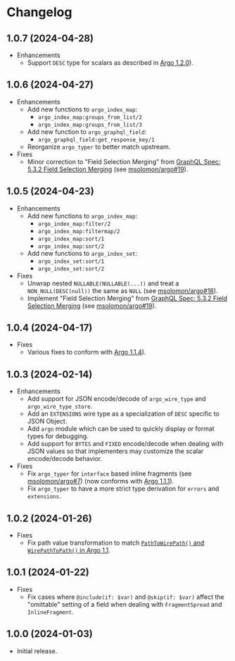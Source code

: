 # Changelog

## 1.0.7 (2024-04-28)

* Enhancements
  * Support `DESC` type for scalars as described in [Argo 1.2.0](https://msolomon.github.io/argo/versions/1.2/spec#sec-v1-2-0)).

## 1.0.6 (2024-04-27)

* Enhancements
  * Add new functions to `argo_index_map`:
    * `argo_index_map:groups_from_list/2`
    * `argo_index_map:groups_from_list/3`
  * Add new function to `argo_graphql_field`:
    * `argo_graphql_field:get_response_key/1`
  * Reorganize `argo_typer` to better match upstream.
* Fixes
  * Minor correction to "Field Selection Merging" from [GraphQL Spec: 5.3.2 Field Selection Merging](https://spec.graphql.org/draft/#sec-Field-Selection-Merging) (see [msolomon/argo#19](https://github.com/msolomon/argo/pull/19)).

## 1.0.5 (2024-04-23)

* Enhancements
  * Add new functions to `argo_index_map`:
    * `argo_index_map:filter/2`
    * `argo_index_map:filtermap/2`
    * `argo_index_map:sort/1`
    * `argo_index_map:sort/2`
  * Add new functions to `argo_index_set`:
    * `argo_index_set:sort/1`
    * `argo_index_set:sort/2`
* Fixes
  * Unwrap nested `NULLABLE(NULLABLE(...))` and treat a `NON_NULL(DESC(null))` the same as `NULL` (see [msolomon/argo#18](https://github.com/msolomon/argo/issues/18)).
  * Implement "Field Selection Merging" from [GraphQL Spec: 5.3.2 Field Selection Merging](https://spec.graphql.org/draft/#sec-Field-Selection-Merging) (see [msolomon/argo#19](https://github.com/msolomon/argo/pull/19)).

## 1.0.4 (2024-04-17)

* Fixes
  * Various fixes to conform with [Argo 1.1.4](https://msolomon.github.io/argo/versions/1.1/spec#sec-v1-1-4)).

## 1.0.3 (2024-02-14)

* Enhancements
  * Add support for JSON encode/decode of `argo_wire_type` and `argo_wire_type_store`.
  * Add an `EXTENSIONS` wire type as a specialization of `DESC` specific to JSON Object.
  * Add `argo` module which can be used to quickly display or format types for debugging.
  * Add support for `BYTES` and `FIXED` encode/decode when dealing with JSON values so that implementers may customize the scalar encode/decode behavior.
* Fixes
  * Fix `argo_typer` for `interface` based inline fragments (see [msolomon/argo#7](https://github.com/msolomon/argo/issues/7)) (now conforms with [Argo 1.1.1](https://msolomon.github.io/argo/versions/1.1/spec#sec-v1-1-1)).
  * Fix `argo_typer` to have a more strict type derivation for `errors` and `extensions`.

## 1.0.2 (2024-01-26)

* Fixes
  * Fix path value transformation to match [`PathToWirePath()` and `WirePathToPath()` in Argo 1.1](https://msolomon.github.io/argo/versions/1.1/spec#sec-Path-value-transformation).

## 1.0.1 (2024-01-22)

* Fixes
  * Fix cases where `@include(if: $var)` and `@skip(if: $var)` affect the "omittable" setting of a field when dealing with `FragmentSpread` and `InlineFragment`.

## 1.0.0 (2024-01-03)

* Initial release.
